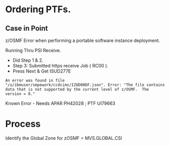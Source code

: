 # Ordering PTFs.

## Case in Point 
z/OSMF Error when performing a portable software instance deployment.

Running Thru PSI Receive. 
* Did Step 1 & 2. 
* Step 3: Submitted https receive Job ( RC00 ). 
* Press Next & Get ISUD277E

```
An error was found in file "/u/ibmuser/smpework/ccdcims/IZUD00DF.json". Error: "The file contains data that is not supported by the current level of z/OSMF.  The version = 8."
```

Known Error - Needs APAR PH42028 ; PTF UI79663 

# Process

Identify the Global Zone for zOSMF = MVS.GLOBAL.CSI 


